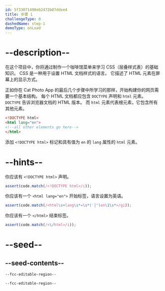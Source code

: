 ```yaml
---
id: 5f33071498eb2472b87ddee4
title: 步骤 1
challengeType: 0
dashedName: step-1
demoType: onLoad
---
```


# --description--

在这个项目中，你将通过制作一个咖啡馆菜单来学习 CSS（层叠样式表）的基础知识。 CSS 是一种用于设置 HTML 文档样式的语言。 它描述了 HTML 元素在屏幕上的显示方式。

正如你在 Cat Photo App 的最后几个步骤中所学习的那样，开始构建你的网页需要一个基本结构。 每个 HTML 文档都应包含 `DOCTYPE` 声明和 `html` 元素。 `DOCTYPE` 告诉浏览器文档的 HTML 版本。 而 `html` 元素代表根元素，它包含所有其他元素。

```html
<!DOCTYPE html>
<html lang="en">
<!--all other elements go here-->
</html>
```

添加 `<!DOCTYPE html>` 标记和具有值为 `en` 的 `lang` 属性的 `html` 元素。

# --hints--

你应该有 `<!DOCTYPE html>` 声明。

```js
assert(code.match(/<!DOCTYPE html>/i));
```

你应该有一个 `<html lang="en">` 开始标签，语言设置为英语。

```js
assert(code.match(/<html\s+lang\s*=\s*('|")en\1\s*>/gi));
```

你应该有一个 `</html>` 结束标签。

```js
assert(code.match(/<\/html>/i));
```

# --seed--

## --seed-contents--

```html
--fcc-editable-region--

--fcc-editable-region--

```
